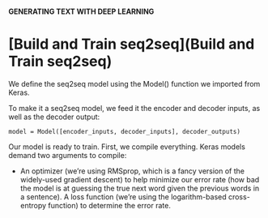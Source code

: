 #### GENERATING TEXT WITH DEEP LEARNING
# [Build and Train seq2seq](Build and Train seq2seq)
We define the seq2seq model using the Model() function we imported from Keras.

To make it a seq2seq model, we feed it the encoder and decoder inputs, as well as the decoder output:
```
model = Model([encoder_inputs, decoder_inputs], decoder_outputs)
```
Our model is ready to train. First, we compile everything. Keras models demand two arguments to compile:
* An optimizer (we’re using RMSprop, which is a fancy version of the widely-used gradient descent) to help minimize our error rate (how bad the model is at guessing the true next word given the previous words in a sentence).
A loss function (we’re using the logarithm-based cross-entropy function) to determine the error rate.
